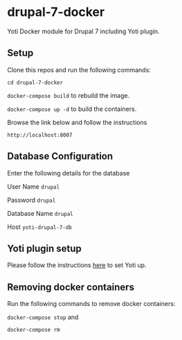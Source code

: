 # drupal-7-docker
Yoti Docker module for Drupal 7 including Yoti plugin.

## Setup

Clone this repos and run the following commands: 

`cd drupal-7-docker`

`docker-compose build` to rebuild the image.

`docker-compose up -d` to build the containers.

Browse the link below and follow the instructions

`http://localhost:8007`

## Database Configuration
Enter the following details for the database

User Name `drupal`

Password `drupal`

Database Name `drupal`

Host `yoti-drupal-7-db`

## Yoti plugin setup
Please follow the instructions [here](https://github.com/getyoti/yoti-drupal-7) to set Yoti up.

## Removing docker containers
Run the following commands to remove docker containers:

`docker-compose stop` and

`docker-compose rm`
